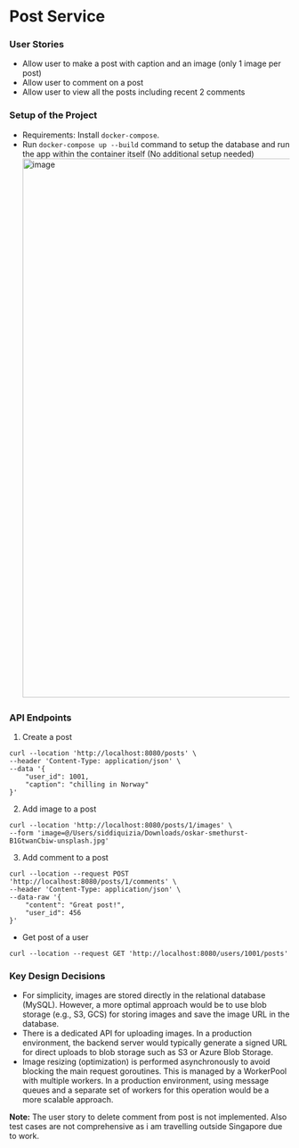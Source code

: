 # Post Service

### User Stories
- Allow user to make a post with caption and an image (only 1 image per post)
- Allow user to comment on a post
- Allow user to view all the posts including recent 2 comments

### Setup of the Project
- Requirements: Install `docker-compose`.
- Run `docker-compose up --build` command to setup the database and run the app within the container itself (No additional setup needed)
  <img width="966" alt="image" src="https://github.com/user-attachments/assets/1eba5414-d388-4bc9-9817-e22daf55b5cf">



### API Endpoints
1.  Create a post
```
curl --location 'http://localhost:8080/posts' \
--header 'Content-Type: application/json' \
--data '{
    "user_id": 1001,
    "caption": "chilling in Norway"
}'
```

2. Add image to a post
```
curl --location 'http://localhost:8080/posts/1/images' \
--form 'image=@/Users/siddiquizia/Downloads/oskar-smethurst-B1GtwanCbiw-unsplash.jpg'
```

3. Add comment to a post
```
curl --location --request POST 'http://localhost:8080/posts/1/comments' \
--header 'Content-Type: application/json' \
--data-raw '{
    "content": "Great post!",
    "user_id": 456
}'

```

- Get post of a user
```
curl --location --request GET 'http://localhost:8080/users/1001/posts' 
```

### Key Design Decisions
- For simplicity, images are stored directly in the relational database (MySQL). However, a more optimal approach would be to use blob storage (e.g., S3, GCS) for storing images and save the image URL in the database.
- There is a dedicated API for uploading images. In a production environment, the backend server would typically generate a signed URL for direct uploads to blob storage such as S3 or Azure Blob Storage.
- Image resizing (optimization) is performed asynchronously to avoid blocking the main request goroutines. This is managed by a WorkerPool with multiple workers. In a production environment, using message queues and a separate set of workers for this operation would be a more scalable approach.


**Note:** The user story to delete comment from post is not implemented. Also test cases are not comprehensive as i am travelling outside Singapore due to work.
